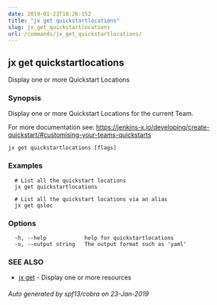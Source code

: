 ```yaml
---
date: 2019-01-23T18:26:15Z
title: "jx get quickstartlocations"
slug: jx_get_quickstartlocations
url: /commands/jx_get_quickstartlocations/
---
```

## jx get quickstartlocations

Display one or more Quickstart Locations

### Synopsis

Display one or more Quickstart Locations for the current Team. 

For more documentation see: https://jenkins-x.io/developing/create-quickstart/#customising-your-teams-quickstarts

```
jx get quickstartlocations [flags]
```

### Examples

```
  # List all the quickstart locations
  jx get quickstartlocations
  
  # List all the quickstart locations via an alias
  jx get qsloc
```

### Options

```
  -h, --help            help for quickstartlocations
  -o, --output string   The output format such as 'yaml'
```

### SEE ALSO

* [jx get](/commands/jx_get/)	 - Display one or more resources

###### Auto generated by spf13/cobra on 23-Jan-2019
